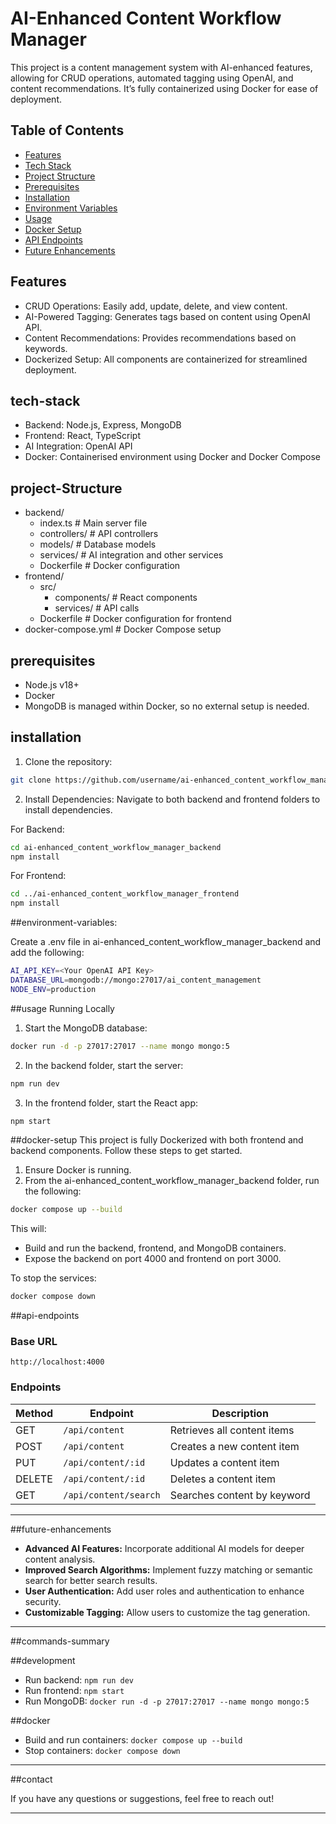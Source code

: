
# AI-Enhanced Content Workflow Manager



This project is a content management system with AI-enhanced features, allowing for CRUD operations, automated tagging using OpenAI, and content recommendations. It’s fully containerized using Docker for ease of deployment.



## Table of Contents
- [Features](#features)
- [Tech Stack](#tech-stack)
- [Project Structure](#project-structure)
- [Prerequisites](#prerequisites)
- [Installation](#installation)
- [Environment Variables](#environment-variables)
- [Usage](#usage)
- [Docker Setup](#docker-setup)
- [API Endpoints](#api-endpoints)
- [Future Enhancements](#future-enhancements)

  

## Features

- CRUD Operations: Easily add, update, delete, and view content.
- AI-Powered Tagging: Generates tags based on content using OpenAI API.
- Content Recommendations: Provides recommendations based on keywords.
- Dockerized Setup: All components are containerized for streamlined deployment.
## tech-stack

- Backend: Node.js, Express, MongoDB
- Frontend: React, TypeScript
- AI Integration: OpenAI API
- Docker: Containerised environment using Docker and Docker Compose

  
## project-Structure
- backend/
  - index.ts              # Main server file
  - controllers/          # API controllers
  - models/               # Database models
  - services/             # AI integration and other services
  - Dockerfile            # Docker configuration
- frontend/
  - src/
    - components/         # React components
    - services/           # API calls
  - Dockerfile            # Docker configuration for frontend
- docker-compose.yml      # Docker Compose setup

  
## prerequisites
- Node.js v18+
- Docker
- MongoDB is managed within Docker, so no external setup is needed.

  
## installation


1. Clone the repository:
```bash 
git clone https://github.com/username/ai-enhanced_content_workflow_manager.git
```

2. Install Dependencies:
Navigate to both backend and frontend folders to install dependencies.

For Backend:
```bash
cd ai-enhanced_content_workflow_manager_backend
npm install
```

For Frontend:
```bash
cd ../ai-enhanced_content_workflow_manager_frontend
npm install
```

##environment-variables:

Create a .env file in ai-enhanced_content_workflow_manager_backend and add the following:

```bash
AI_API_KEY=<Your OpenAI API Key>
DATABASE_URL=mongodb://mongo:27017/ai_content_management
NODE_ENV=production
```

##usage
Running Locally
1. Start the MongoDB database:
```bash
docker run -d -p 27017:27017 --name mongo mongo:5
```

2. In the backend folder, start the server:
```bash
npm run dev
```

3. In the frontend folder, start the React app:
```bash
npm start
```


##docker-setup
This project is fully Dockerized with both frontend and backend components. Follow these steps to get started.

1. Ensure Docker is running.
2. From the ai-enhanced_content_workflow_manager_backend folder, run the following:

```bash
docker compose up --build
```

This will:

- Build and run the backend, frontend, and MongoDB containers.
- Expose the backend on port 4000 and frontend on port 3000.

To stop the services:
```bash
docker compose down
```

##api-endpoints

### Base URL
`http://localhost:4000`

### Endpoints

| Method | Endpoint              | Description                          |
|--------|------------------------|--------------------------------------|
| GET    | `/api/content`         | Retrieves all content items         |
| POST   | `/api/content`         | Creates a new content item          |
| PUT    | `/api/content/:id`     | Updates a content item              |
| DELETE | `/api/content/:id`     | Deletes a content item              |
| GET    | `/api/content/search`  | Searches content by keyword         |

---

##future-enhancements

- **Advanced AI Features:** Incorporate additional AI models for deeper content analysis.
- **Improved Search Algorithms:** Implement fuzzy matching or semantic search for better search results.
- **User Authentication:** Add user roles and authentication to enhance security.
- **Customizable Tagging:** Allow users to customize the tag generation.

---

##commands-summary

##development

- Run backend: `npm run dev`
- Run frontend: `npm start`
- Run MongoDB: `docker run -d -p 27017:27017 --name mongo mongo:5`

##docker

- Build and run containers: `docker compose up --build`
- Stop containers: `docker compose down`

---

##contact

If you have any questions or suggestions, feel free to reach out!

---
